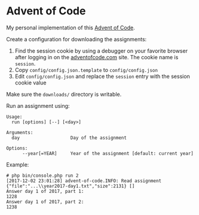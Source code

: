 # Advent of Code

My personal implementation of this [Advent of Code](https://adventofcode.com).

Create a configuration for downloading the assignments:

1. Find the session cookie by using a debugger on your favorite browser after logging in on the [adventofcode.com](https://adventofcode.com) site. The cookie name is `session`. 
2. Copy `config/config.json.template` to `config/config.json`
3. Edit `config/config.json` and replace the `session` entry with the session cookie value 

Make sure the `downloads/` directory is writable.

Run an assignment using:

````
Usage:
  run [options] [--] [<day>]

Arguments:
  day                   Day of the assignment

Options:
      --year[=YEAR]     Year of the assignment [default: current year]
````

Example:
````
# php bin/console.php run 2
[2017-12-02 23:01:28] advent-of-code.INFO: Read assignment {"file":"...\\year2017-day1.txt","size":2131} []
Answer day 1 of 2017, part 1:
1228
Answer day 1 of 2017, part 2:
1238
````
